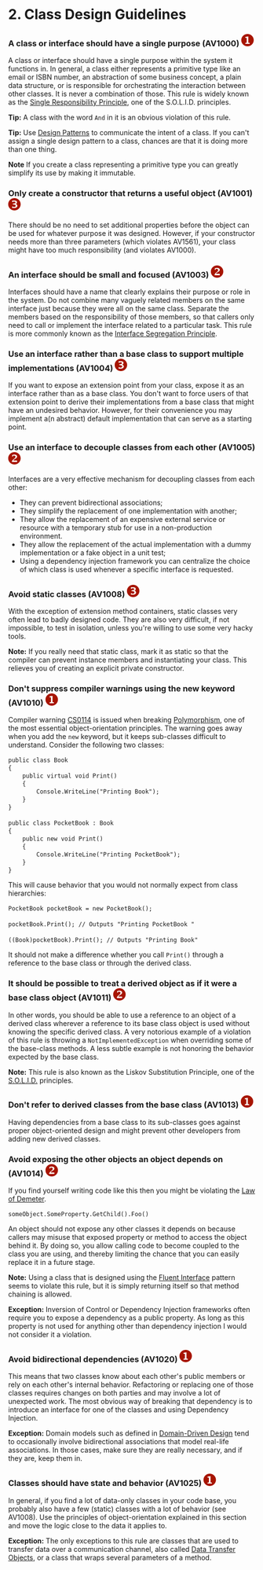 <!--
NOTE: Requires Markdown Extra. See http://michelf.ca/projects/php-markdown/extra/
 --> 

# 2. Class Design Guidelines

### <a name="av1000"></a> A class or interface should have a single purpose (AV1000) ![](images/1.png)

A class or interface should have a single purpose within the system it functions in. In general, a class either represents a primitive type like an email or ISBN number, an abstraction of some business concept, a plain data structure, or is responsible for orchestrating the interaction between other classes. It is never a combination of those. This rule is widely known as the [Single Responsibility Principle](https://8thlight.com/blog/uncle-bob/2014/05/08/SingleReponsibilityPrinciple.html), one of the S.O.L.I.D. principles.

**Tip:** A class with the word `And` in it is an obvious violation of this rule.

**Tip:** Use [Design Patterns](http://en.wikipedia.org/wiki/Design_pattern_(computer_science)) to communicate the intent of a class. If you can't assign a single design pattern to a class, chances are that it is doing more than one thing.

**Note** If you create a class representing a primitive type you can greatly simplify its use by making it immutable.

### <a name="av1001"></a> Only create a constructor that returns a useful object (AV1001) ![](images/3.png)

There should be no need to set additional properties before the object can be used for whatever purpose it was designed. However, if your constructor needs more than three parameters (which violates AV1561), your class might have too much responsibility (and violates AV1000).

### <a name="av1003"></a> An interface should be small and focused (AV1003) ![](images/2.png)

Interfaces should have a name that clearly explains their purpose or role in the system. Do not combine many vaguely related members on the same interface just because they were all on the same class. Separate the members based on the responsibility of those members, so that callers only need to call or implement the interface related to a particular task. This rule is more commonly known as the [Interface Segregation Principle](https://lostechies.com/wp-content/uploads/2011/03/pablos_solid_ebook.pdf).

### <a name="av1004"></a> Use an interface rather than a base class to support multiple implementations (AV1004) ![](images/3.png)

If you want to expose an extension point from your class, expose it as an interface rather than as a base class. You don't want to force users of that extension point to derive their implementations from a base class that might have an undesired behavior. However, for their convenience you may implement a(n abstract) default implementation that can serve as a starting point.

### <a name="av1005"></a> Use an interface to decouple classes from each other (AV1005) ![](images/2.png)

Interfaces are a very effective mechanism for decoupling classes from each other:

- They can prevent bidirectional associations; 
- They simplify the replacement of one implementation with another; 
- They allow the replacement of an expensive external service or resource with a temporary stub for use in a non-production environment.
- They allow the replacement of the actual implementation with a dummy implementation or a fake object in a unit test; 
- Using a dependency injection framework you can centralize the choice of which class is used whenever a specific interface is requested.

### <a name="av1008"></a> Avoid static classes (AV1008) ![](images/3.png)

With the exception of extension method containers, static classes very often lead to badly designed code. They are also very difficult, if not impossible, to test in isolation, unless you're willing to use some very hacky tools.

**Note:** If you really need that static class, mark it as static so that the compiler can prevent instance members and instantiating your class. This relieves you of creating an explicit private constructor.

### <a name="av1010"></a> Don't suppress compiler warnings using the new keyword (AV1010) ![](images/1.png)

Compiler warning [CS0114](https://docs.microsoft.com/en-us/dotnet/csharp/misc/cs0114) is issued when breaking [Polymorphism](http://en.wikipedia.org/wiki/Polymorphism_in_object-oriented_programming), one of the most essential object-orientation principles.
The warning goes away when you add the `new` keyword, but it keeps sub-classes difficult to understand. Consider the following two classes:

	public class Book  
	{
		public virtual void Print()  
		{
			Console.WriteLine("Printing Book");
		}  
	}
	
	public class PocketBook : Book  
	{
		public new void Print()
		{
			Console.WriteLine("Printing PocketBook");
		}  
	}

This will cause behavior that you would not normally expect from class hierarchies:

	PocketBook pocketBook = new PocketBook();
	
	pocketBook.Print(); // Outputs "Printing PocketBook "
	
	((Book)pocketBook).Print(); // Outputs "Printing Book"

It should not make a difference whether you call `Print()` through a reference to the base class or through the derived class.

### <a name="av1011"></a> It should be possible to treat a derived object as if it were a base class object (AV1011) ![](images/2.png)

In other words, you should be able to use a reference to an object of a derived class wherever a reference to its base class object is used without knowing the specific derived class. A very notorious example of a violation of this rule is throwing a `NotImplementedException` when overriding some of the base-class methods. A less subtle example is not honoring the behavior expected by the base class.   
  
**Note:** This rule is also known as the Liskov Substitution Principle, one of the [S.O.L.I.D.](http://www.lostechies.com/blogs/chad_myers/archive/2008/03/07/pablo-s-topic-of-the-month-march-solid-principles.aspx) principles.

### <a name="av1013"></a> Don't refer to derived classes from the base class (AV1013) ![](images/1.png)

Having dependencies from a base class to its sub-classes goes against proper object-oriented design and might prevent other developers from adding new derived classes.

### <a name="av1014"></a> Avoid exposing the other objects an object depends on (AV1014) ![](images/2.png)

If you find yourself writing code like this then you might be violating the [Law of Demeter](http://en.wikipedia.org/wiki/Law_of_Demeter).

	someObject.SomeProperty.GetChild().Foo()

An object should not expose any other classes it depends on because callers may misuse that exposed property or method to access the object behind it. By doing so, you allow calling code to become coupled to the class you are using, and thereby limiting the chance that you can easily replace it in a future stage.

**Note:** Using a class that is designed using the [Fluent Interface](http://en.wikipedia.org/wiki/Fluent_interface) pattern seems to violate this rule, but it is simply returning itself so that method chaining is allowed.

**Exception:** Inversion of Control or Dependency Injection frameworks often require you to expose a dependency as a public property. As long as this property is not used for anything other than dependency injection I would not consider it a violation.

### <a name="av1020"></a> Avoid bidirectional dependencies (AV1020) ![](images/1.png)

This means that two classes know about each other's public members or rely on each other's internal behavior. Refactoring or replacing one of those classes requires changes on both parties and may involve a lot of unexpected work. The most obvious way of breaking that dependency is to introduce an interface for one of the classes and using Dependency Injection.

**Exception:** Domain models such as defined in [Domain-Driven Design](http://domaindrivendesign.org/) tend to occasionally involve bidirectional associations that model real-life associations. In those cases, make sure they are really necessary, and if they are, keep them in.

### <a name="av1025"></a> Classes should have state and behavior (AV1025) ![](images/1.png)

In general, if you find a lot of data-only classes in your code base, you probably also have a few (static) classes with a lot of behavior (see AV1008). Use the principles of object-orientation explained in this section and move the logic close to the data it applies to.

**Exception:** The only exceptions to this rule are classes that are used to transfer data over a communication channel, also called [Data Transfer Objects](http://martinfowler.com/eaaCatalog/dataTransferObject.html), or a class that wraps several parameters of a method.
